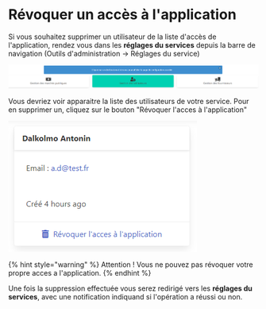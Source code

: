 # Révoquer un accès à l'application

Si vous souhaitez supprimer un utilisateur de la liste d'accès de l'application, rendez vous dans les **réglages du services** depuis la barre de navigation (Outils d'administration -> Réglages du service)&#x20;

![Cliquez sur le bouton au milieu "Gestion des utilisateurs"](<../../.gitbook/assets/image (4).png>)

Vous devriez voir apparaitre la liste des utilisateurs de votre service. Pour en supprimer un, cliquez sur le bouton "Révoquer l'acces à l'application"

![Exemple d'utilisateur](<../../.gitbook/assets/image (15).png>)

{% hint style="warning" %}
Attention ! Vous ne pouvez pas révoquer votre propre acces a l'application.
{% endhint %}

Une fois la suppression effectuée vous serez redirigé vers les **réglages du services**, avec une notification indiquand si l'opération a réussi ou non.&#x20;
